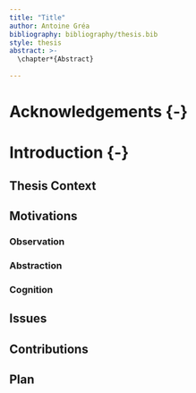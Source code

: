 ```yaml
---
title: "Title"
author: Antoine Gréa
bibliography: bibliography/thesis.bib
style: thesis
abstract: >-
  \chapter*{Abstract}
  
---
```


# Acknowledgements {-}

# Introduction {-}

## Thesis Context

## Motivations
 
### Observation

### Abstraction

### Cognition

## Issues

## Contributions

## Plan

